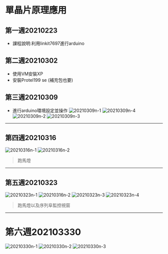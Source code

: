 # 單晶片原理應用
## 第一週20210223
* 課程說明:利用linkit7697進行arduino
## 第二週20210302
* 使用VM安裝XP
* 安裝Protel199 se (補充包也要)
## 第三週20210309
* 進行arduino環境設定並操作
![20210309n-1](https://user-images.githubusercontent.com/62127656/111252686-a7748580-864c-11eb-956e-d1f9ce5822a5.PNG)
![20210309n-4](https://user-images.githubusercontent.com/62127656/111252689-ab080c80-864c-11eb-9668-8933374953f2.jpg)
![20210309n-2](https://user-images.githubusercontent.com/62127656/111252698-afccc080-864c-11eb-9e68-95125a218530.PNG)
![20210309n-3](https://user-images.githubusercontent.com/62127656/111252707-b2c7b100-864c-11eb-8c70-48014cc5ce0b.jpg)

---
## 第四週20210316
![20210316n-1](https://user-images.githubusercontent.com/62127656/112942190-542d2780-9162-11eb-8b11-34d812f8f3f4.PNG)
![20210316n-2](https://user-images.githubusercontent.com/62127656/112942198-57c0ae80-9162-11eb-988d-cdff325a38f8.PNG)
> 跑馬燈
---
## 第五週20210323
![20210323n-1](https://user-images.githubusercontent.com/62127656/112942498-c9006180-9162-11eb-971c-c2d34c4372c0.PNG)
![20210316n-2](https://user-images.githubusercontent.com/62127656/112942506-cbfb5200-9162-11eb-8818-35def344f70c.PNG)
![20210323n-3](https://user-images.githubusercontent.com/62127656/112942525-d1589c80-9162-11eb-9b23-6dfbcd50f85d.PNG)
![20210323n-4](https://user-images.githubusercontent.com/62127656/112942536-d4ec2380-9162-11eb-9242-6b024451b7b0.PNG)
> 跑馬燈以及序列阜監控視窗
---
# 第六週202103330
![20210330n-1](https://user-images.githubusercontent.com/62127656/112954840-5ea2ed80-9171-11eb-8ea8-f51710393596.PNG)
![20210330n-2](https://user-images.githubusercontent.com/62127656/112954851-62367480-9171-11eb-93e2-11708fff9336.PNG)
![20210330n-3](https://user-images.githubusercontent.com/62127656/112954862-65316500-9171-11eb-93b8-60d83882bdf5.jpg)
